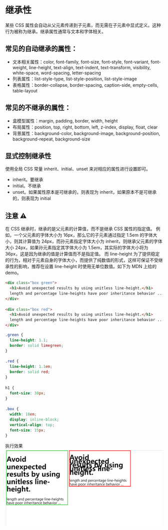 # 继承性

某些 CSS 属性会自动从父元素传递到子元素，而无需在子元素中显式定义。这种行为被称为继承。继承属性通常与文本和字体相关。

## 常见的自动继承的属性：

- 文本相关属性：color, font-family, font-size, font-style, font-variant, font-weight, line-height, text-align, text-indent, text-transform, visibility, white-space, word-spacing, letter-spacing
- 列表属性：list-style-type, list-style-position, list-style-image
- 表格属性：border-collapse, border-spacing, caption-side, empty-cells, table-layout

## 常见的不继承的属性：

- 盒模型属性：margin, padding, border, width, height
- 布局属性：position, top, right, bottom, left, z-index, display, float, clear
- 背景属性：background-color, background-image, background-position, background-repeat, background-size

## 显式控制继承性

使用全局 CSS 常量 inherit、initial、unset 来对相应的属性进行设置即可。

- inherit。要继承
- initial。不继承
- unset。如果属性原本是可继承的，则表现为 inherit，如果原本不是可继承的，则表现为 initial

## 注意 ⚠️

在 CSS 继承时，继承的是父元素的计算值，而不是继承 CSS 属性的指定值。
例如，一个父元素的字体大小为 16px，那么它的子元素通过指定 1.5em 的字体大小，则其计算值为 24px，而孙元素指定字体大小为 inherit，则继承父元素的字体大小 24px，如果孙元素指定其字体大小为 1.5em，其实际的字体大小将为 36px，这是因为继承的值是计算值而不是指定值。
而 line-height 为了提供稳定的行为，相对于元素自身的字体大小，而提供了纯数值的形式，这样可保证不受继承性的影响，推荐在设置 line-height 时使用无单位数值。如下为 MDN 上给的 demo。

```html
<div class="box green">
  <h1>Avoid unexpected results by using unitless line-height.</h1>
  length and percentage line-heights have poor inheritance behavior ...
</div>

<div class="box red">
  <h1>Avoid unexpected results by using unitless line-height.</h1>
  length and percentage line-heights have poor inheritance behavior ...
</div>
```

```css
.green {
  line-height: 1.1;
  border: solid limegreen;
}

.red {
  line-height: 1.1em;
  border: solid red;
}

h1 {
  font-size: 30px;
}

.box {
  width: 18em;
  display: inline-block;
  vertical-align: top;
  font-size: 15px;
}
```

执行效果
![alt text](inheritance.png)
